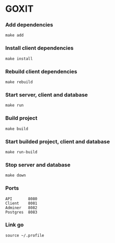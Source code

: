 # GOXIT

### Add dependencies

```
make add
```

### Install client dependencies

```
make install
```

### Rebuild client dependencies

```
make rebuild
```

### Start server, client and database

```
make run
```

### Build project

```
make build
```

### Start builded project, client and database

```
make run-build
```

### Stop server and database

```
make down
```

### Ports

```
API       8080
Client    8081
Adminer   8082
Postgres  8083
```
### Link go 
```
source ~/.profile 
```
